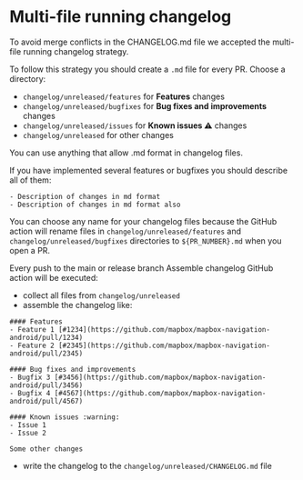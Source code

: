 # Multi-file running changelog

To avoid merge conflicts in the CHANGELOG.md file we accepted the multi-file running changelog strategy.

To follow this strategy you should create a `.md` file for every PR. Choose a directory:

- `changelog/unreleased/features` for **Features** changes
- `changelog/unreleased/bugfixes` for **Bug fixes and improvements** changes
- `changelog/unreleased/issues` for **Known issues :warning:** changes
- `changelog/unreleased` for other changes

You can use anything that allow .md format in changelog files.

If you have implemented several features or bugfixes you should describe all of them:

```
- Description of changes in md format
- Description of changes in md format also
```

You can choose any name for your changelog files because the GitHub action will rename files in
`changelog/unreleased/features` and `changelog/unreleased/bugfixes` directories to `${PR_NUMBER}.md` when you open a PR.

Every push to the main or release branch Assemble changelog GitHub action will be executed:

* collect all files from `changelog/unreleased`
* assemble the changelog like:

```
#### Features
- Feature 1 [#1234](https://github.com/mapbox/mapbox-navigation-android/pull/1234)
- Feature 2 [#2345](https://github.com/mapbox/mapbox-navigation-android/pull/2345)

#### Bug fixes and improvements
- Bugfix 3 [#3456](https://github.com/mapbox/mapbox-navigation-android/pull/3456)
- Bugfix 4 [#4567](https://github.com/mapbox/mapbox-navigation-android/pull/4567)

#### Known issues :warning:
- Issue 1
- Issue 2

Some other changes
```

* write the changelog to the `changelog/unreleased/CHANGELOG.md` file
